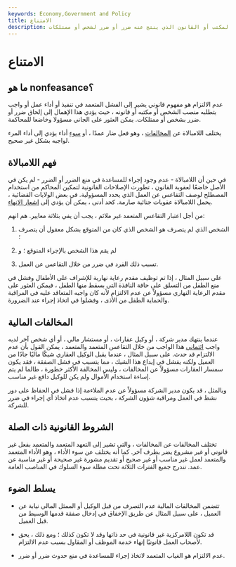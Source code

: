 ```yaml
---
keywords: Economy,Government and Policy
title: الامتناع
description: عدم التنفيذ هو عدم تنفيذ أو أداء عمل أو واجب يتطلبه المنصب / المكتب أو القانون الذي ينتج عنه ضرر أو ضرر لشخص أو ممتلكات.
---
```


# الامتناع
## ما هو nonfeasance؟

عدم الالتزام هو مفهوم قانوني يشير إلى الفشل المتعمد في تنفيذ أو أداء عمل أو واجب يتطلبه منصب الشخص أو مكتبه أو قانونه ، حيث يؤدي هذا الإهمال إلى إلحاق ضرر أو ضرر بشخص أو ممتلكات. يمكن العثور على الجاني مسؤولا وخاضعا للمحاكمة.

يختلف اللامبالاة عن [المخالفات](/malfeasance) ، وهو فعل ضار عمدًا ، أو [سوء](/misfeasance) أداء يؤدي إلى أداء المرء لواجبه بشكل غير صحيح.

## فهم اللامبالاة

في حين أن اللامبالاة - عدم وجود إجراء للمساعدة في منع الضرر أو الضرر - لم يكن في الأصل خاضعًا لعقوبة القانون ، تطورت الإصلاحات القانونية لتمكين المحاكم من استخدام المصطلح لوصف التقاعس عن العمل الذي يحدد المسؤولية. في بعض الولايات القضائية ، يحمل اللامبالاة عقوبات جنائية صارمة. كحد أدنى ، يمكن أن يؤدي إلى [إشعار الإنهاء](/notice-of-termination).

من أجل اعتبار التقاعس المتعمد غير ملائم ، يجب أن يفي بثلاثة معايير. هم انهم:

1. الشخص الذي لم يتصرف هو الشخص الذي كان من المتوقع بشكل معقول أن يتصرف ؛

1. لم يقم هذا الشخص بالإجراء المتوقع ؛ و

1. تسبب ذلك الفرد في ضرر من خلال التقاعس عن العمل.

على سبيل المثال ، إذا تم توظيف مقدم رعاية نهارية للإشراف على الأطفال وفشل في منع الطفل من التسلق على حافة النافذة التي يسقط منها الطفل ، فيمكن العثور على مقدم الرعاية النهاري مسؤولاً عن عدم الالتزام لأنه كان واجبه المتعاقد عليه في المراقبة والحماية الطفل من الأذى ، وفشلوا في اتخاذ إجراء عند الضرورة.

## المخالفات المالية

عندما ينتهك مدير شركة ، أو وكيل عقارات ، أو مستشار مالي ، أو أي شخص آخر لديه واجب [ائتماني](/fiduciary) هذا الواجب من خلال التقاعس المتعمد والمتعمد ، يمكن القول بأن عدم الالتزام قد حدث. على سبيل المثال ، عندما يقبل الوكيل العقاري شيكًا ماليًا جادًا من العميل ولكنه يفشل في إيداع هذا الشيك ، مما يتسبب في فشل الصفقة ، فقد يكون سمسار العقارات مسؤولاً عن المخالفات ، وليس المخالفة الأكثر خطورة ، طالما لم يتم إساءة استخدام الأموال ولم يكن للوكيل دافع غير مناسب.

وبالمثل ، قد يكون مدير الشركة مسؤولاً عن عدم الملاءمة إذا فشل في الحفاظ على دور نشط في العمل ومراقبة شؤون الشركة ، بحيث يتسبب عدم اتخاذ أي إجراء في ضرر للشركة.

## الشروط القانونية ذات الصلة

تختلف المخالفات عن المخالفات ، والتي تشير إلى التعهد المتعمد والمتعمد بفعل غير قانوني أو غير مشروع يضر بطرف آخر. كما أنه يختلف عن سوء الأداء ، وهو الأداء المتعمد والمتعمد لعمل غير مناسب أو غير صحيح أو تقديم مشورة غير صحيحة أو غير مناسبة عن عمد. تندرج جميع الفترات الثلاثة تحت مظلة سوء السلوك في المناصب العامة.

## يسلط الضوء

- تتضمن المخالفات المالية عدم التصرف من قبل الوكيل أو الممثل المالي نيابة عن العميل ، على سبيل المثال عن طريق الإخفاق في إدخال صفقة قدمها الوسيط من قبل العميل.

- قد تكون اللامركزية غير قانونية في حد ذاتها وقد لا تكون كذلك ؛ ومع ذلك ، يحق لأصحاب العمل قانونيًا إنهاء خدمة الموظف أو المقاول بسبب عدم الالتزام.

- عدم الالتزام هو الغياب المتعمد لاتخاذ إجراء للمساعدة في منع حدوث ضرر أو ضرر.

